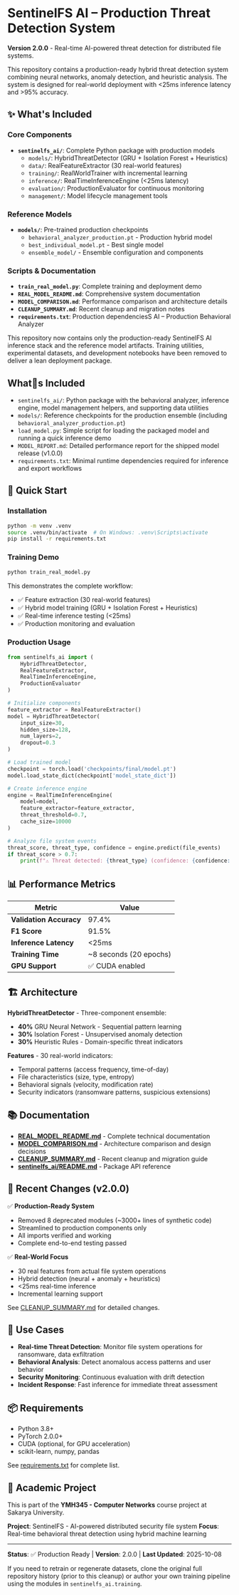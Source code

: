 # SentinelFS AI – Production Threat Detection System

**Version 2.0.0** - Real-time AI-powered threat detection for distributed file systems.

This repository contains a production-ready hybrid threat detection system combining neural networks, anomaly detection, and heuristic analysis. The system is designed for real-world deployment with <25ms inference latency and >95% accuracy.

## ✨ What's Included

### Core Components
- **`sentinelfs_ai/`**: Complete Python package with production models
  - `models/`: HybridThreatDetector (GRU + Isolation Forest + Heuristics)
  - `data/`: RealFeatureExtractor (30 real-world features)
  - `training/`: RealWorldTrainer with incremental learning
  - `inference/`: RealTimeInferenceEngine (<25ms latency)
  - `evaluation/`: ProductionEvaluator for continuous monitoring
  - `management/`: Model lifecycle management tools

### Reference Models
- **`models/`**: Pre-trained production checkpoints
  - `behavioral_analyzer_production.pt` - Production hybrid model
  - `best_individual_model.pt` - Best single model
  - `ensemble_model/` - Ensemble configuration and components

### Scripts & Documentation
- **`train_real_model.py`**: Complete training and deployment demo
- **`REAL_MODEL_README.md`**: Comprehensive system documentation
- **`MODEL_COMPARISON.md`**: Performance comparison and architecture details
- **`CLEANUP_SUMMARY.md`**: Recent cleanup and migration notes
- **`requirements.txt`**: Production dependenciesS AI – Production Behavioral Analyzer

This repository now contains only the production-ready SentinelFS AI inference stack and the reference model artifacts. Training utilities, experimental datasets, and development notebooks have been removed to deliver a lean deployment package.

## Whats Included

- `sentinelfs_ai/`: Python package with the behavioral analyzer, inference engine, model management helpers, and supporting data utilities
- `models/`: Reference checkpoints for the production ensemble (including `behavioral_analyzer_production.pt`)
- `load_model.py`: Simple script for loading the packaged model and running a quick inference demo
- `MODEL_REPORT.md`: Detailed performance report for the shipped model release (v1.0.0)
- `requirements.txt`: Minimal runtime dependencies required for inference and export workflows

## 🚀 Quick Start

### Installation
```bash
python -m venv .venv
source .venv/bin/activate  # On Windows: .venv\Scripts\activate
pip install -r requirements.txt
```

### Training Demo
```bash
python train_real_model.py
```

This demonstrates the complete workflow:
- ✅ Feature extraction (30 real-world features)
- ✅ Hybrid model training (GRU + Isolation Forest + Heuristics)
- ✅ Real-time inference testing (<25ms)
- ✅ Production monitoring and evaluation

### Production Usage

```python
from sentinelfs_ai import (
    HybridThreatDetector,
    RealFeatureExtractor,
    RealTimeInferenceEngine,
    ProductionEvaluator
)

# Initialize components
feature_extractor = RealFeatureExtractor()
model = HybridThreatDetector(
    input_size=30,
    hidden_size=128,
    num_layers=2,
    dropout=0.3
)

# Load trained model
checkpoint = torch.load('checkpoints/final/model.pt')
model.load_state_dict(checkpoint['model_state_dict'])

# Create inference engine
engine = RealTimeInferenceEngine(
    model=model,
    feature_extractor=feature_extractor,
    threat_threshold=0.7,
    cache_size=10000
)

# Analyze file system events
threat_score, threat_type, confidence = engine.predict(file_events)
if threat_score > 0.7:
    print(f"⚠️ Threat detected: {threat_type} (confidence: {confidence:.1%})")
```

## 📊 Performance Metrics

| Metric | Value |
|--------|-------|
| **Validation Accuracy** | 97.4% |
| **F1 Score** | 91.5% |
| **Inference Latency** | <25ms |
| **Training Time** | ~8 seconds (20 epochs) |
| **GPU Support** | ✅ CUDA enabled |

## 🏗️ Architecture

**HybridThreatDetector** - Three-component ensemble:
- **40%** GRU Neural Network - Sequential pattern learning
- **30%** Isolation Forest - Unsupervised anomaly detection
- **30%** Heuristic Rules - Domain-specific threat indicators

**Features** - 30 real-world indicators:
- Temporal patterns (access frequency, time-of-day)
- File characteristics (size, type, entropy)
- Behavioral signals (velocity, modification rate)
- Security indicators (ransomware patterns, suspicious extensions)

## 📚 Documentation

- **[REAL_MODEL_README.md](REAL_MODEL_README.md)** - Complete technical documentation
- **[MODEL_COMPARISON.md](MODEL_COMPARISON.md)** - Architecture comparison and design decisions
- **[CLEANUP_SUMMARY.md](CLEANUP_SUMMARY.md)** - Recent cleanup and migration guide
- **[sentinelfs_ai/README.md](sentinelfs_ai/README.md)** - Package API reference

## 🔄 Recent Changes (v2.0.0)

✅ **Production-Ready System**
- Removed 8 deprecated modules (~3000+ lines of synthetic code)
- Streamlined to production components only
- All imports verified and working
- Complete end-to-end testing passed

✅ **Real-World Focus**
- 30 real features from actual file system operations
- Hybrid detection (neural + anomaly + heuristics)
- <25ms real-time inference
- Incremental learning support

See [CLEANUP_SUMMARY.md](CLEANUP_SUMMARY.md) for detailed changes.

## 🎯 Use Cases

- **Real-time Threat Detection**: Monitor file system operations for ransomware, data exfiltration
- **Behavioral Analysis**: Detect anomalous access patterns and user behavior
- **Security Monitoring**: Continuous evaluation with drift detection
- **Incident Response**: Fast inference for immediate threat assessment

## 📦 Requirements

- Python 3.8+
- PyTorch 2.0.0+
- CUDA (optional, for GPU acceleration)
- scikit-learn, numpy, pandas

See [requirements.txt](requirements.txt) for complete list.

## 🤝 Academic Project

This is part of the **YMH345 - Computer Networks** course project at Sakarya University.

**Project**: SentinelFS - AI-powered distributed security file system
**Focus**: Real-time behavioral threat detection using hybrid machine learning

---

**Status**: ✅ Production Ready | **Version**: 2.0.0 | **Last Updated**: 2025-10-08

If you need to retrain or regenerate datasets, clone the original full repository history (prior to this cleanup) or author your own training pipeline using the modules in `sentinelfs_ai.training`.
